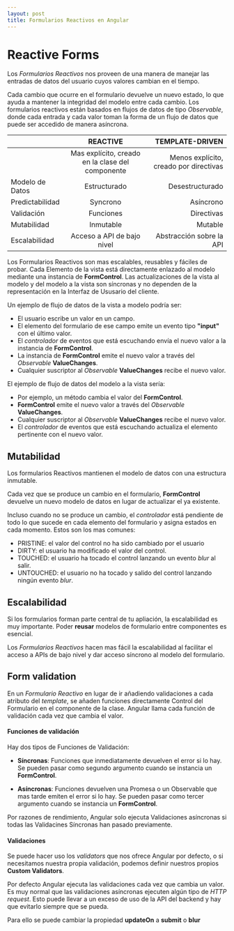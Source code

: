 ```yaml
---
layout: post
title: Formularios Reactivos en Angular
---
```


# Reactive Forms
Los _Formularios Reactivos_ nos proveen de una manera de manejar las entradas de datos del usuario cuyos valores cambian en el tiempo.

Cada cambio que ocurre en el formulario devuelve un nuevo estado, lo que ayuda a mantener la integridad del modelo entre cada cambio. Los formularios reactivos están basados en flujos de datos de tipo _Observable_, donde cada entrada y cada valor toman la forma de un flujo de datos que puede ser accedido de manera asíncrona.

|                 |  REACTIVE   |  TEMPLATE-DRIVEN |
|----------|:-------------:|------:|
|                 | Mas explícito, creado en la clase del componente | Menos explícito, creado por directivas |
| Modelo de Datos |	Estructurado  | Desestructurado |
| Predictabilidad | Syncrono      | Asíncrono |
| Validación      | Funciones     | Directivas |
| Mutabilidad     | Inmutable     |	Mutable |
| Escalabilidad   |	Acceso a API de bajo nivel | Abstracción sobre la API |


Los Formularios Reactivos son mas escalables, reusables y fáciles de probar. Cada Elemento de la vista está directamente enlazado al modelo mediante una instancia de **FormControl**. Las actualizaciones de la vista al modelo y del modelo a la vista son síncronas y no dependen de la representación en la Interfaz de Ususario del cliente.

Un ejemplo de flujo de datos de la vista a modelo podría ser:
- El usuario escribe un valor en un campo.
- El elemento del formulario de ese campo emite un evento tipo **"input"** con el último valor.
- El _controlador_ de eventos que está escuchando envía el nuevo valor a la instancia de **FormControl**.
- La instancia de **FormControl** emite el nuevo valor a través del _Observable_  **ValueChanges**.
- Cualquier suscriptor al _Observable_ **ValueChanges** recibe el nuevo valor.

El ejemplo de flujo de datos del modelo a la vista sería:
- Por ejemplo, un método cambia el valor del **FormControl**.
- **FormControl** emite el nuevo valor a través del _Observable_ **ValueChanges**.
- Cualquier suscriptor al _Observable_ **ValueChanges** recibe el nuevo valor.
- El _controlador_ de eventos que está escuchando actualiza el elemento pertinente con el nuevo valor.


## Mutabilidad

Los formularios Reactivos mantienen el modelo de datos con una estructura inmutable. 

Cada vez que se produce un cambio en el formulario, **FormControl** devuelve un nuevo modelo de datos en lugar de actualizar el ya existente.

Incluso cuando no se produce un cambio, el _controlador_ está pendiente de todo lo que sucede en cada elemento del formulario y asigna estados en cada momento. Estos son los mas comunes:

- PRISTINE: el valor del control no ha sido cambiado por el usuario
- DIRTY: el usuario ha modificado el valor del control.
- TOUCHED: el usuario ha tocado el control lanzando un evento _blur_ al salir.
- UNTOUCHED: el usuario no ha tocado y salido del control lanzando ningún evento _blur_.


## Escalabilidad

Si los formularios forman parte central de tu apliación, la escalabilidad es muy importante. Poder **reusar** modelos de formulario entre componentes es esencial.

Los _Formularios Reactivos_ hacen mas fácil la escalabilidad al facilitar el acceso a APIs de bajo nivel y dar acceso síncrono al modelo del formulario.


## Form validation


En un _Formulario Reactivo_ en lugar de ir añadiendo validaciones a cada atributo del _template_,  se añaden funciones directamente Control del Formulario en el componente de la clase. Angular llama cada función de validación cada vez que cambia el valor. 



####  Funciones de validación

Hay dos tipos de Funciones de Validación:
    
- **Síncronas**: Funciones que inmediatamente devuelven el error si lo hay. Se pueden pasar como segundo argumento cuando se instancia un **FormControl**.

- **Asíncronas**: Funciones devuelven una Promesa o un Observable que mas tarde emiten el error si lo hay. Se pueden pasar como tercer argumento cuando se instancia un **FormControl**.


Por razones de rendimiento, Angular solo ejecuta Validaciones asíncronas si todas las Validacines Síncronas han pasado previamente.


#### Validaciones

Se puede hacer uso los _validators_ que nos ofrece Angular por defecto, o si necesitamos nuestra propia validación, podemos definir nuestros propios **Custom Validators**.

Por defecto Angular ejecuta las validaciones cada vez que cambia un valor. Es muy normal que las validaciones asíncronas ejecuten algún tipo de _HTTP request_. Esto puede llevar a un exceso de uso de la API del backend y hay que evitarlo siempre que se pueda.

Para ello se puede cambiar la propiedad **updateOn** a **submit** o **blur** 
